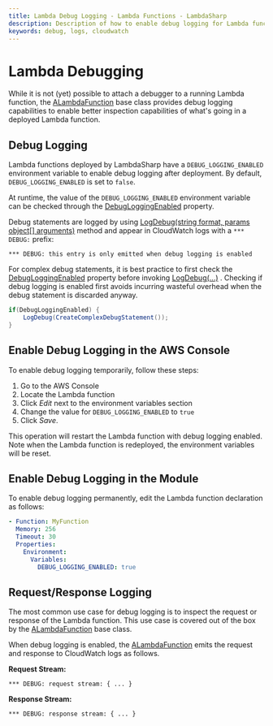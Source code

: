 ```yaml
---
title: Lambda Debug Logging - Lambda Functions - LambdaSharp
description: Description of how to enable debug logging for Lambda functions
keywords: debug, logs, cloudwatch
---
```


# Lambda Debugging

While it is not (yet) possible to attach a debugger to a running Lambda function, the [ALambdaFunction](xref:LambdaSharp.ALambdaFunction) base class provides debug logging capabilities to enable better inspection capabilities of what's going in a deployed Lambda function.

## Debug Logging

Lambda functions deployed by LambdaSharp have a `DEBUG_LOGGING_ENABLED` environment variable to enable debug logging after deployment. By default, `DEBUG_LOGGING_ENABLED` is set to `false`.

At runtime, the value of the `DEBUG_LOGGING_ENABLED` environment variable can be checked through the [DebugLoggingEnabled](xref:LambdaSharp.ALambdaFunction.DebugLoggingEnabled) property.

Debug statements are logged by using [LogDebug(string format, params object[] arguments)](xref:LambdaSharp.ALambdaFunction.LogDebug(System.String,System.Object[])) method and appear in CloudWatch logs with a `*** DEBUG:` prefix:
```log
*** DEBUG: this entry is only emitted when debug logging is enabled
```

For complex debug statements, it is best practice to first check the [DebugLoggingEnabled](xref:LambdaSharp.ALambdaFunction.DebugLoggingEnabled) property before invoking [LogDebug(...)](xref:LambdaSharp.ALambdaFunction.LogDebug(System.String,System.Object[])) . Checking if debug logging is enabled first avoids incurring wasteful overhead when the debug statement is discarded anyway.

```csharp
if(DebugLoggingEnabled) {
    LogDebug(CreateComplexDebugStatement());
}
```

## Enable Debug Logging in the AWS Console

To enable debug logging temporarily, follow these steps:
1. Go to the AWS Console
1. Locate the Lambda function
1. Click _Edit_ next to the environment variables section
1. Change the value for `DEBUG_LOGGING_ENABLED` to `true`
1. Click _Save_.

This operation will restart the Lambda function with debug logging enabled. Note when the Lambda function is redeployed, the environment variables will be reset.

## Enable Debug Logging in the Module

To enable debug logging permanently, edit the Lambda function declaration as follows:
```yaml
- Function: MyFunction
  Memory: 256
  Timeout: 30
  Properties:
    Environment:
      Variables:
        DEBUG_LOGGING_ENABLED: true
```

## Request/Response Logging

The most common use case for debug logging is to inspect the request or response of the Lambda function. This use case is covered out of the box by the [ALambdaFunction](xref:LambdaSharp.ALambdaFunction) base class.

When debug logging is enabled, the [ALambdaFunction](xref:LambdaSharp.ALambdaFunction) emits the request and response to CloudWatch logs as follows.

**Request Stream:**
```log
*** DEBUG: request stream: { ... }
```

**Response Stream:**
```log
*** DEBUG: response stream: { ... }
```
